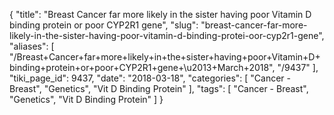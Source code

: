{
    "title": "Breast Cancer far more likely in the sister having poor Vitamin D binding protein or poor CYP2R1 gene",
    "slug": "breast-cancer-far-more-likely-in-the-sister-having-poor-vitamin-d-binding-protei-oor-cyp2r1-gene",
    "aliases": [
        "/Breast+Cancer+far+more+likely+in+the+sister+having+poor+Vitamin+D+binding+protein+or+poor+CYP2R1+gene+\u2013+March+2018",
        "/9437"
    ],
    "tiki_page_id": 9437,
    "date": "2018-03-18",
    "categories": [
        "Cancer - Breast",
        "Genetics",
        "Vit D Binding Protein"
    ],
    "tags": [
        "Cancer - Breast",
        "Genetics",
        "Vit D Binding Protein"
    ]
}